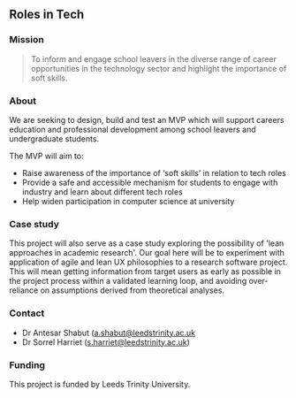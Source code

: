 ## Roles in Tech

### Mission

> To inform and engage school leavers in the diverse range of career opportunities in the technology sector and highlight the importance of soft skills.

### About

We are seeking to design, build and test an MVP which will support careers education and professional development among school leavers and undergraduate students. 

The MVP will aim to:

+ Raise awareness of the importance of ‘soft skills’ in relation to tech roles 
+ Provide a safe and accessible mechanism for students to engage with industry and learn about different tech roles 
+ Help widen participation in computer science at university 

### Case study

This project will also serve as a case study exploring the possibility of 'lean approaches in academic research'. Our goal here will be to experiment with application of agile and lean UX philosophies to a research software project. This will mean getting information from target users as early as possible in the project process within a validated learning loop, and avoiding over-reliance on assumptions derived from theoretical analyses.

### Contact
+ Dr Antesar Shabut (a.shabut@leedstrinity.ac.uk
+ Dr Sorrel Harriet (s.harriet@leedstrinity.ac.uk)

### Funding

This project is funded by Leeds Trinity University.
